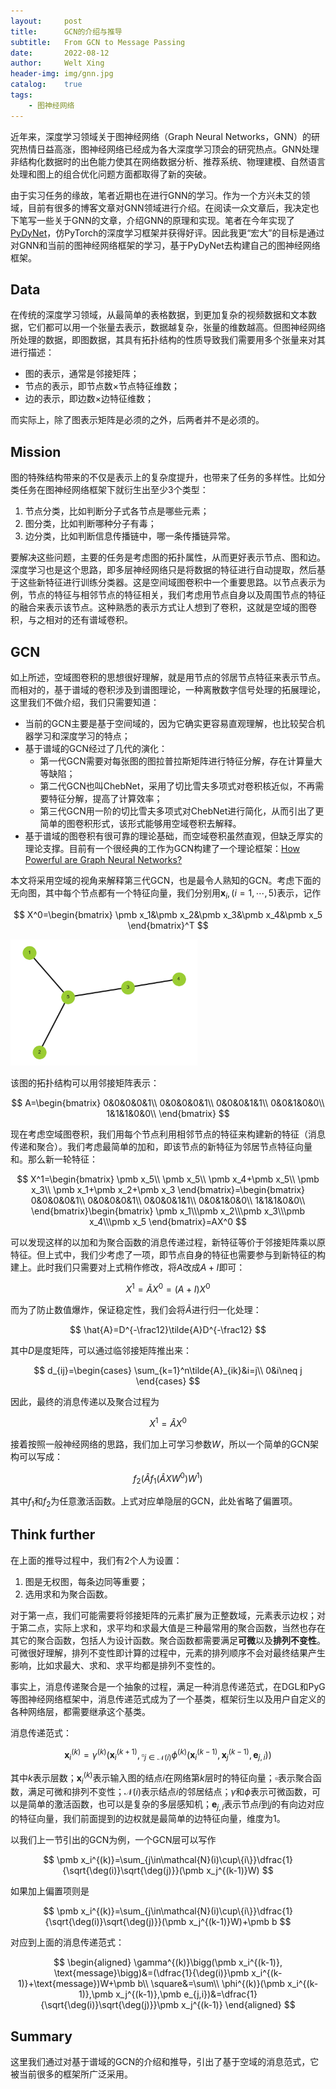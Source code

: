 ```yaml
---
layout:     post
title:      GCN的介绍与推导
subtitle:   From GCN to Message Passing
date:       2022-08-12
author:     Welt Xing
header-img: img/gnn.jpg
catalog:    true
tags:
    - 图神经网络
---
```


近年来，深度学习领域关于图神经网络（Graph Neural Networks，GNN）的研究热情日益高涨，图神经网络已经成为各大深度学习顶会的研究热点。GNN处理非结构化数据时的出色能力使其在网络数据分析、推荐系统、物理建模、自然语言处理和图上的组合优化问题方面都取得了新的突破。

由于实习任务的缘故，笔者近期也在进行GNN的学习。作为一个方兴未艾的领域，目前有很多的博客文章对GNN领域进行介绍。在阅读一众文章后，我决定也下笔写一些关于GNN的文章，介绍GNN的原理和实现。笔者在今年实现了[PyDyNet](https://github.com/Kaslanarian/PyDyNet)，仿PyTorch的深度学习框架并获得好评。因此我更“宏大”的目标是通过对GNN和当前的图神经网络框架的学习，基于PyDyNet去构建自己的图神经网络框架。

## Data

在传统的深度学习领域，从最简单的表格数据，到更加复杂的视频数据和文本数据，它们都可以用一个张量去表示，数据越复杂，张量的维数越高。但图神经网络所处理的数据，即图数据，其具有拓扑结构的性质导致我们需要用多个张量来对其进行描述：

- 图的表示，通常是邻接矩阵；
- 节点的表示，即节点数$\times$节点特征维数；
- 边的表示，即边数$\times$边特征维数；

而实际上，除了图表示矩阵是必须的之外，后两者并不是必须的。

## Mission

图的特殊结构带来的不仅是表示上的复杂度提升，也带来了任务的多样性。比如分类任务在图神经网络框架下就衍生出至少3个类型：

1. 节点分类，比如判断分子式各节点是哪些元素；
2. 图分类，比如判断哪种分子有毒；
3. 边分类，比如判断信息传播链中，哪一条传播链异常。

要解决这些问题，主要的任务是考虑图的拓扑属性，从而更好表示节点、图和边。深度学习也是这个思路，即多层神经网络只是将数据的特征进行自动提取，然后基于这些新特征进行训练分类器。这是空间域图卷积中一个重要思路。以节点表示为例，节点的特征与相邻节点的特征相关，我们考虑用节点自身以及周围节点的特征的融合来表示该节点。这种熟悉的表示方式让人想到了卷积，这就是空域的图卷积，与之相对的还有谱域卷积。

## GCN

如上所述，空域图卷积的思想很好理解，就是用节点的邻居节点特征来表示节点。而相对的，基于谱域的卷积涉及到谱图理论，一种离散数字信号处理的拓展理论，这里我们不做介绍，我们只需要知道：

- 当前的GCN主要是基于空间域的，因为它确实更容易直观理解，也比较契合机器学习和深度学习的特点；
- 基于谱域的GCN经过了几代的演化：
  - 第一代GCN需要对每张图的图拉普拉斯矩阵进行特征分解，存在计算量大等缺陷；
  - 第二代GCN也叫ChebNet，采用了切比雪夫多项式对卷积核近似，不再需要特征分解，提高了计算效率；
  - 第三代GCN用一阶的切比雪夫多项式对ChebNet进行简化，从而引出了更简单的图卷积形式，该形式能够用空域卷积去解释。
- 基于谱域的图卷积有很可靠的理论基础，而空域卷积虽然直观，但缺乏厚实的理论支撑。目前有一个很经典的工作为GCN构建了一个理论框架：[How Powerful are Graph Neural Networks?](https://arxiv.org/abs/1810.00826)

本文将采用空域的视角来解释第三代GCN，也是最令人熟知的GCN。考虑下面的无向图，其中每个节点都有一个特征向量，我们分别用$\pmb x_i,(i=1,\cdots,5)$表示，记作

$$
X^0=\begin{bmatrix}
\pmb x_1&\pmb x_2&\pmb x_3&\pmb x_4&\pmb x_5
\end{bmatrix}^T
$$

<img src="/img/image-20220812174616626.png" alt="image-20220812174616626" style="zoom:67%;" />

该图的拓扑结构可以用邻接矩阵表示：

$$
A=\begin{bmatrix}
0&0&0&0&1\\
0&0&0&0&1\\
0&0&0&1&1\\
0&0&1&0&0\\
1&1&1&0&0\\
\end{bmatrix}
$$

现在考虑空域图卷积，我们用每个节点利用相邻节点的特征来构建新的特征（消息传递和聚合）。我们考虑最简单的加和，即该节点的新特征为邻居节点特征向量和。那么新一轮特征：

$$
X^1=\begin{bmatrix}
\pmb x_5\\
\pmb x_5\\
\pmb x_4+\pmb x_5\\
\pmb x_3\\
\pmb x_1+\pmb x_2+\pmb x_3
\end{bmatrix}=\begin{bmatrix}
0&0&0&0&1\\
0&0&0&0&1\\
0&0&0&1&1\\
0&0&1&0&0\\
1&1&1&0&0\\
\end{bmatrix}\begin{bmatrix}
\pmb x_1\\\pmb x_2\\\pmb x_3\\\pmb x_4\\\pmb x_5
\end{bmatrix}=AX^0
$$

可以发现这样的以加和为聚合函数的消息传递过程，新特征等价于邻接矩阵乘以原特征。但上式中，我们少考虑了一项，即节点自身的特征也需要参与到新特征的构建上。此时我们只需要对上式稍作修改，将$A$改成$A+I$即可：

$$
X^1=\tilde{A}X^0=(A+I)X^0
$$

而为了防止数值爆炸，保证稳定性，我们会将$\tilde{A}$进行归一化处理：

$$
\hat{A}=D^{-\frac12}\tilde{A}D^{-\frac12}
$$

其中$D$是度矩阵，可以通过临邻接矩阵推出来：

$$
d_{ij}=\begin{cases}
\sum_{k=1}^n\tilde{A}_{ik}&i=j\\
0&i\neq j
\end{cases}
$$

因此，最终的消息传递以及聚合过程为

$$
X^1=\hat{A}X^0
$$

接着按照一般神经网络的思路，我们加上可学习参数$W$，所以一个简单的GCN架构可以写成：

$$
f_2(\hat{A}f_1(\hat{A}XW^0)W^1)
$$

其中$f_1$和$f_2$为任意激活函数。上式对应单隐层的GCN，此处省略了偏置项。

## Think further

在上面的推导过程中，我们有2个人为设置：

1. 图是无权图，每条边同等重要；
2. 选用求和为聚合函数。

对于第一点，我们可能需要将邻接矩阵的元素扩展为正整数域，元素表示边权；对于第二点，实际上求和，求平均和求最大值是三种最常用的聚合函数，当然也存在其它的聚合函数，包括人为设计函数。聚合函数都需要满足**可微**以及**排列不变性**。可微很好理解，排列不变性即计算的过程中，元素的排列顺序不会对最终结果产生影响，比如求最大、求和、求平均都是排列不变性的。

事实上，消息传递聚合是一个抽象的过程，满足一种消息传递范式，在DGL和PyG等图神经网络框架中，消息传递范式成为了一个基类，框架衍生以及用户自定义的各种网络层，都需要继承这个基类。

消息传递范式：

$$
\pmb x_i^{(k)}=\gamma^{(k)}\bigg(\pmb x_i^{(k+1)},\square_{j\in\mathcal{N}(i)}\phi^{(k)}\big(\pmb x_i^{(k-1)},\pmb x_j^{(k-1)},\pmb e_{j,i} \big) \bigg)
$$

其中$k$表示层数；$\pmb x_i^{(k)}$表示输入图的结点$i$在网络第$k$层时的特征向量；$\square$表示聚合函数，满足可微和排列不变性；$\mathcal{N}(i)$表示结点$i$的邻居结点；$\gamma$和$\phi$表示可微函数，可以是简单的激活函数，也可以是复杂的多层感知机；$\pmb e_{j,i}$表示节点$i$到$j$的有向边对应的特征向量，我们前面提到的边权就是最简单的边特征向量，维度为1。

以我们上一节引出的GCN为例，一个GCN层可以写作

$$
\pmb x_i^{(k)}=\sum_{j\in\mathcal{N}(i)\cup\{i\}}\dfrac{1}{\sqrt{\deg(i)}\sqrt{\deg(j)}}(\pmb x_j^{(k-1)}W)
$$

如果加上偏置项则是

$$
\pmb x_i^{(k)}=\sum_{j\in\mathcal{N}(i)\cup\{i\}}\dfrac{1}{\sqrt{\deg(i)}\sqrt{\deg(j)}}(\pmb x_j^{(k-1)}W)+\pmb b
$$

对应到上面的消息传递范式：

$$
\begin{aligned}
\gamma^{(k)}\bigg(\pmb x_i^{(k-1)}, \text{message}\bigg)&=(\dfrac{1}{\deg(i)}\pmb x_i^{(k-1)}+\text{message})W+\pmb b\\
\square&=\sum\\
\phi^{(k)}(\pmb x_i^{(k-1)},\pmb x_j^{(k-1)},\pmb e_{j,i})&=\dfrac{1}{\sqrt{\deg(i)}\sqrt{\deg(j)}}\pmb x_j^{(k-1)}
\end{aligned}
$$

## Summary

这里我们通过对基于谱域的GCN的介绍和推导，引出了基于空域的消息范式，它被当前很多的框架所广泛采用。
